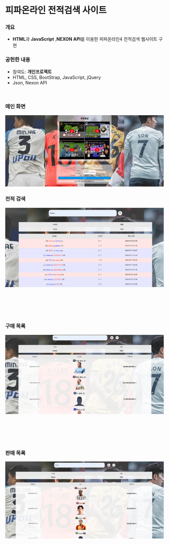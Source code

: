 # 피파온라인 전적검색 사이트

### 개요
* **HTML**과 **JavaScript** ,**NEXON API**를 이용한 피파온라인4 전적검색 웹사이트 구현 

### 공헌한 내용
* 참여도: **개인프로젝트**
* HTML, CSS, BootStrap, JavaScript, jQuery
* Json, Nexon API
<br>

### **메인 화면**
![전적검색](./myweb/doc/WebMain.png)

### **전적 검색** 
![전적검색](./myweb/doc/MatchRecord.png)
<br><br><br><br><br><br>

### **구매 목록**  
![구매목록](./myweb/doc/BuyRecord.png)
<br><br><br><br><br><br>

### **판매 목록**  
![판매목록](./myweb/doc/SellRecord.png)
